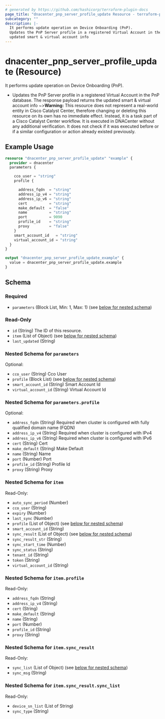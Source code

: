 ```yaml
---
# generated by https://github.com/hashicorp/terraform-plugin-docs
page_title: "dnacenter_pnp_server_profile_update Resource - terraform-provider-dnacenter"
subcategory: ""
description: |-
  It performs update operation on Device Onboarding (PnP).
  Updates the PnP Server profile in a registered Virtual Account in the PnP database. The response payload returns the
  updated smart & virtual account info
---
```


# dnacenter_pnp_server_profile_update (Resource)

It performs update operation on Device Onboarding (PnP).

- Updates the PnP Server profile in a registered Virtual Account in the PnP database. The response payload returns the
updated smart & virtual account info
~>**Warning:**
This resource does not represent a real-world entity in Cisco Catalyst Center, therefore changing or deleting this resource on its own has no immediate effect.
Instead, it is a task part of a Cisco Catalyst Center workflow. It is executed in DNACenter without any additional verification. It does not check if it was executed before or if a similar configuration or action already existed previously.

## Example Usage

```terraform
resource "dnacenter_pnp_server_profile_update" "example" {
  provider = dnacenter
  parameters {

    cco_user = "string"
    profile {

      address_fqdn  = "string"
      address_ip_v4 = "string"
      address_ip_v6 = "string"
      cert          = "string"
      make_default  = "false"
      name          = "string"
      port          = 9090
      profile_id    = "string"
      proxy         = "false"
    }
    smart_account_id   = "string"
    virtual_account_id = "string"
  }
}

output "dnacenter_pnp_server_profile_update_example" {
  value = dnacenter_pnp_server_profile_update.example
}
```

<!-- schema generated by tfplugindocs -->
## Schema

### Required

- `parameters` (Block List, Min: 1, Max: 1) (see [below for nested schema](#nestedblock--parameters))

### Read-Only

- `id` (String) The ID of this resource.
- `item` (List of Object) (see [below for nested schema](#nestedatt--item))
- `last_updated` (String)

<a id="nestedblock--parameters"></a>
### Nested Schema for `parameters`

Optional:

- `cco_user` (String) Cco User
- `profile` (Block List) (see [below for nested schema](#nestedblock--parameters--profile))
- `smart_account_id` (String) Smart Account Id
- `virtual_account_id` (String) Virtual Account Id

<a id="nestedblock--parameters--profile"></a>
### Nested Schema for `parameters.profile`

Optional:

- `address_fqdn` (String) Required when cluster is configured with fully qualified domain name (FQDN)
- `address_ip_v4` (String) Required when cluster is configured with IPv4
- `address_ip_v6` (String) Required when cluster is configured with IPv6
- `cert` (String) Cert
- `make_default` (String) Make Default
- `name` (String) Name
- `port` (Number) Port
- `profile_id` (String) Profile Id
- `proxy` (String) Proxy



<a id="nestedatt--item"></a>
### Nested Schema for `item`

Read-Only:

- `auto_sync_period` (Number)
- `cco_user` (String)
- `expiry` (Number)
- `last_sync` (Number)
- `profile` (List of Object) (see [below for nested schema](#nestedobjatt--item--profile))
- `smart_account_id` (String)
- `sync_result` (List of Object) (see [below for nested schema](#nestedobjatt--item--sync_result))
- `sync_result_str` (String)
- `sync_start_time` (Number)
- `sync_status` (String)
- `tenant_id` (String)
- `token` (String)
- `virtual_account_id` (String)

<a id="nestedobjatt--item--profile"></a>
### Nested Schema for `item.profile`

Read-Only:

- `address_fqdn` (String)
- `address_ip_v4` (String)
- `cert` (String)
- `make_default` (String)
- `name` (String)
- `port` (Number)
- `profile_id` (String)
- `proxy` (String)


<a id="nestedobjatt--item--sync_result"></a>
### Nested Schema for `item.sync_result`

Read-Only:

- `sync_list` (List of Object) (see [below for nested schema](#nestedobjatt--item--sync_result--sync_list))
- `sync_msg` (String)

<a id="nestedobjatt--item--sync_result--sync_list"></a>
### Nested Schema for `item.sync_result.sync_list`

Read-Only:

- `device_sn_list` (List of String)
- `sync_type` (String)

